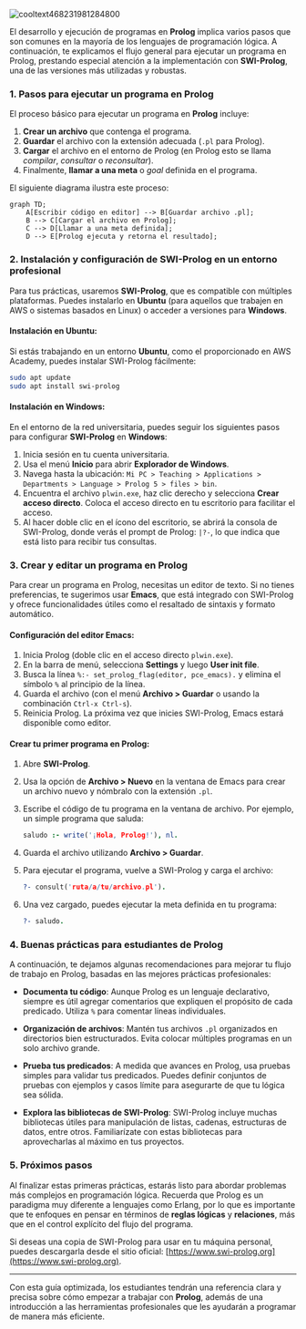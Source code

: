 
![cooltext468231981284800](https://github.com/user-attachments/assets/aca38ab3-87bd-4846-9fca-37d45dfdafdc)


El desarrollo y ejecución de programas en **Prolog** implica varios pasos que son comunes en la mayoría de los lenguajes de programación lógica. A continuación, te explicamos el flujo general para ejecutar un programa en Prolog, prestando especial atención a la implementación con **SWI-Prolog**, una de las versiones más utilizadas y robustas.

### 1. Pasos para ejecutar un programa en Prolog

El proceso básico para ejecutar un programa en **Prolog** incluye:

1. **Crear un archivo** que contenga el programa.
2. **Guardar** el archivo con la extensión adecuada (`.pl` para Prolog).
3. **Cargar** el archivo en el entorno de Prolog (en Prolog esto se llama *compilar*, *consultar* o *reconsultar*).
4. Finalmente, **llamar a una meta** o *goal* definida en el programa.

El siguiente diagrama ilustra este proceso:

```mermaid
graph TD;
    A[Escribir código en editor] --> B[Guardar archivo .pl];
    B --> C[Cargar el archivo en Prolog];
    C --> D[Llamar a una meta definida];
    D --> E[Prolog ejecuta y retorna el resultado];
```

### 2. Instalación y configuración de SWI-Prolog en un entorno profesional

Para tus prácticas, usaremos **SWI-Prolog**, que es compatible con múltiples plataformas. Puedes instalarlo en **Ubuntu** (para aquellos que trabajen en AWS o sistemas basados en Linux) o acceder a versiones para **Windows**.

#### Instalación en Ubuntu:
Si estás trabajando en un entorno **Ubuntu**, como el proporcionado en AWS Academy, puedes instalar SWI-Prolog fácilmente:

```bash
sudo apt update
sudo apt install swi-prolog
```

#### Instalación en Windows:
En el entorno de la red universitaria, puedes seguir los siguientes pasos para configurar **SWI-Prolog** en **Windows**:

1. Inicia sesión en tu cuenta universitaria.
2. Usa el menú **Inicio** para abrir **Explorador de Windows**.
3. Navega hasta la ubicación: `Mi PC > Teaching > Applications > Departments > Language > Prolog 5 > files > bin`.
4. Encuentra el archivo `plwin.exe`, haz clic derecho y selecciona **Crear acceso directo**. Coloca el acceso directo en tu escritorio para facilitar el acceso.
5. Al hacer doble clic en el ícono del escritorio, se abrirá la consola de SWI-Prolog, donde verás el prompt de Prolog: `|?-`, lo que indica que está listo para recibir tus consultas.

### 3. Crear y editar un programa en Prolog

Para crear un programa en Prolog, necesitas un editor de texto. Si no tienes preferencias, te sugerimos usar **Emacs**, que está integrado con SWI-Prolog y ofrece funcionalidades útiles como el resaltado de sintaxis y formato automático.

#### Configuración del editor Emacs:

1. Inicia Prolog (doble clic en el acceso directo `plwin.exe`).
2. En la barra de menú, selecciona **Settings** y luego **User init file**.
3. Busca la línea `%:- set_prolog_flag(editor, pce_emacs).` y elimina el símbolo `%` al principio de la línea.
4. Guarda el archivo (con el menú **Archivo > Guardar** o usando la combinación `Ctrl-x Ctrl-s`).
5. Reinicia Prolog. La próxima vez que inicies SWI-Prolog, Emacs estará disponible como editor.

#### Crear tu primer programa en Prolog:

1. Abre **SWI-Prolog**.
2. Usa la opción de **Archivo > Nuevo** en la ventana de Emacs para crear un archivo nuevo y nómbralo con la extensión `.pl`.
3. Escribe el código de tu programa en la ventana de archivo. Por ejemplo, un simple programa que saluda:

    ```prolog
    saludo :- write('¡Hola, Prolog!'), nl.
    ```

4. Guarda el archivo utilizando **Archivo > Guardar**.
5. Para ejecutar el programa, vuelve a SWI-Prolog y carga el archivo:

    ```prolog
    ?- consult('ruta/a/tu/archivo.pl').
    ```

6. Una vez cargado, puedes ejecutar la meta definida en tu programa:

    ```prolog
    ?- saludo.
    ```

### 4. Buenas prácticas para estudiantes de Prolog

A continuación, te dejamos algunas recomendaciones para mejorar tu flujo de trabajo en Prolog, basadas en las mejores prácticas profesionales:

- **Documenta tu código**: Aunque Prolog es un lenguaje declarativo, siempre es útil agregar comentarios que expliquen el propósito de cada predicado. Utiliza `%` para comentar líneas individuales.
  
- **Organización de archivos**: Mantén tus archivos `.pl` organizados en directorios bien estructurados. Evita colocar múltiples programas en un solo archivo grande.
  
- **Prueba tus predicados**: A medida que avances en Prolog, usa pruebas simples para validar tus predicados. Puedes definir conjuntos de pruebas con ejemplos y casos límite para asegurarte de que tu lógica sea sólida.
  
- **Explora las bibliotecas de SWI-Prolog**: SWI-Prolog incluye muchas bibliotecas útiles para manipulación de listas, cadenas, estructuras de datos, entre otros. Familiarízate con estas bibliotecas para aprovecharlas al máximo en tus proyectos.

### 5. Próximos pasos

Al finalizar estas primeras prácticas, estarás listo para abordar problemas más complejos en programación lógica. Recuerda que Prolog es un paradigma muy diferente a lenguajes como Erlang, por lo que es importante que te enfoques en pensar en términos de **reglas lógicas** y **relaciones**, más que en el control explícito del flujo del programa.

Si deseas una copia de SWI-Prolog para usar en tu máquina personal, puedes descargarla desde el sitio oficial: [https://www.swi-prolog.org](https://www.swi-prolog.org).

---

Con esta guía optimizada, los estudiantes tendrán una referencia clara y precisa sobre cómo empezar a trabajar con **Prolog**, además de una introducción a las herramientas profesionales que les ayudarán a programar de manera más eficiente.
